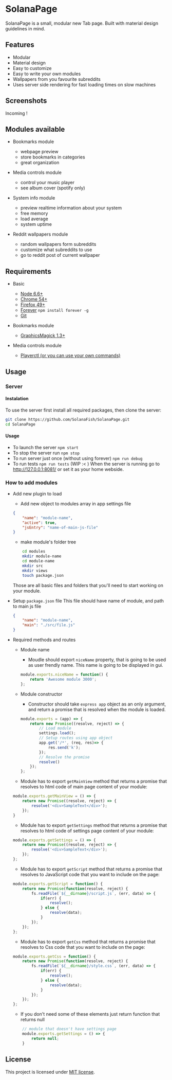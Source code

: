 # SolanaPage

SolanaPage is a small, modular new Tab page. Built with material design guidelines in mind.

## Features

- Modular
- Material design
- Easy to customize
- Easy to write your own modules
- Wallpapers from you favourite subreddits
- Uses server side rendering for fast loading times on slow machines

## Screenshots

Incoming !

## Modules available

- Bookmarks module

    - webpage preview
    - store bookmarks in categories
    - great organization

- Media controls module

    - control your music player
    - see album cover (spotify only)

- System info module

    - preview realtime information about your system
    - free memory
    - load average
    - system uptime

- Reddit wallpapers module

    - random wallpapers form subreddits
    - customize what subreddits to use
    - go to reddit post of current wallpaper

## Requirements

- Basic

    - [Node 6.6+](https://nodejs.org/en/download/package-manager/)
    - [Chrome 54+](https://www.google.com/chrome/browser/desktop/index.html)
    - [Firefox 49+](https://www.mozilla.org/pl/firefox/new/)
    - [Forever](https://github.com/foreverjs/forever) `npm install forever -g`
    - [Git](https://git-scm.com/book/en/v2/Getting-Started-Installing-Git)

- Bookmarks module

    - [GraphicsMagick 1.3+](http://www.graphicsmagick.org/README.html)

- Media controls module

    - [Playerctl (or you can use your own commands)](https://github.com/acrisci/playerctl)

## Usage

### Server

#### Instalation

To use the server first install all required packages, then clone the server:

```bash
git clone https://github.com/SolanaFish/SolanaPage.git
cd SolanaPage
```

#### Usage

- To launch the server `npm start`
- To stop the server run `npm stop`
- To run server just once (without using forever) `npm run debug`
- To run tests `npm run tests` (WIP :< ) When the server is running go to <http://127.0.0.1:8081/> or set it as your home webside.

### How to add modules

- Add new plugin to load

    - Add new object to modules array in app settings file

    ```json
    {
        "name": "module-name",
        "active": true,
        "jsEntry": "name-of-main-js-file"
    }
    ```

    - make module's folder tree

    ```bash
        cd modules
        mkdir module-name
        cd module-name
        mkdir src
        mkdir views
        touch package.json
    ```

    Those are all basic files and folders that you'll need to start working on your module.

- Setup `package.json` file This file should have name of module, and path to main js file

    ```json
    {
        "name": "module-name",
        "main": "./src/file.js"
    }
    ```

- Required methods and routes

    - Module name
        - Moudle should export `niceName` property, that is going to be used as user frendly name. This name is going to be displayed in gui.
        ```javascript
        module.exports.niceName = function() {
            return 'Awesome module 3000';
        };
        ```

    - Module constructor

        - Constructor should take `express app` object as an only argument, and return a promise that is resolved when the module is loaded.

        ```javascript
        module.exports = (app) => {
            return new Promise((resolve, reject) => {
                // Load module
                settings.load();
                // Setup routes using app object
                app.get('/*', (req, res)=> {
                    res.send('k');
                });
                // Resolve the promise
                resolve()
            });
        };
        ```

    - Module has to export `getMainView` method that returns a promise that resolves to html code of main page content of your module:

    ```javascript
    module.exports.getMainView = () => {
        return new Promise((resolve, reject) => {
            resolve('<div>SampleText</div>');
        });
    }
    ```

    - Module has to export `getSettings` method that returns a promise that resolves to html code of settings page content of your module:

    ```javascript
    module.exports.getSettings = () => {
        return new Promise((resolve, reject) => {
            resolve('<div>SampleText</div>');
        });
    };
    ```

    - Module has to export `getScript` method that returns a promise that resolves to JavaScript code that you want to include on the page:

    ```javascript
    module.exports.getScript = function() {
        return new Promise(function(resolve, reject) {
            fs.readFile(`${__dirname}/script.js`, (err, data) => {
                if(err) {
                    resolve();
                } else {
                    resolve(data);
                }
            });
        });
    };
    ```

    - Module has to export `getCss` method that returns a promise that resolves to Css code that you want to include on the page:

    ```javascript
    module.exports.getCss = function() {
        return new Promise(function(resolve, reject) {
            fs.readFile(`${__dirname}/style.css`, (err, data) => {
                if(err) {
                    resolve();
                } else {
                    resolve(data);
                }
            });
        });
    };
    ```

    - If you don't need some of these elements just return function that returns null

    ```javascript
        // module that doesn't have settings page
        module.exports.getSettings = () => {
            return null;
        }
    ```

## License

This project is licensed under [MIT license](LICENSE).
